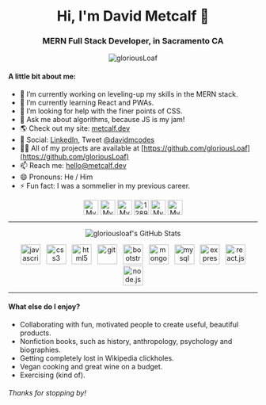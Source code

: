 <h1 align="center">Hi, I'm David Metcalf 👋</h1>
<h3 align="center">MERN Full Stack Developer, in Sacramento CA</h3>

<p align="center"> <img src="https://komarev.com/ghpvc/?username=gloriousLoaf" alt="gloriousLoaf" /> </p>

#### A little bit about me:

* 🔭 I’m currently working on leveling-up my skills in the MERN stack.
* 🌱 I’m currently learning React and PWAs.
* 🤔 I’m looking for help with the finer points of CSS.
* 💬 Ask me about algorithms, because JS is my jam!
* 🌎 Check out my site: [metcalf.dev](https://metcalf.dev)
* 🤳 Social: [LinkedIn](https://www.linkedin.com/in/david-codes), Tweet [@davidmcodes](https://twitter.com/davidmcodes)
* 👨‍💻 All of my projects are available at [https://github.com/gloriousLoaf](https://github.com/gloriousLoaf)
* 📫 Reach me: [hello@metcalf.dev](mailto:hello@metcalf.dev)
* 😄 Pronouns: He / Him
* ⚡ Fun fact: I was a sommelier in my previous career.


<p align="center">
<a href="https://dev.to/gloriousloaf" target="blank"><img align="center" src="https://cdn.jsdelivr.net/npm/simple-icons@3.0.1/icons/dev-dot-to.svg" alt="My Dev.to" height="30" width="30" /></a>
<a href="https://twitter.com/davidmcodes" target="blank"><img align="center" src="https://cdn.jsdelivr.net/npm/simple-icons@3.0.1/icons/twitter.svg" alt="My Twitter" height="30" width="30" /></a>
<a href="https://linkedin.com/in/david-codes" target="blank"><img align="center" src="https://cdn.jsdelivr.net/npm/simple-icons@3.0.1/icons/linkedin.svg" alt="My LinkedIn" height="30" width="30" /></a>
<a href="https://stackoverflow.com/users/12894082" target="blank"><img align="center" src="https://cdn.jsdelivr.net/npm/simple-icons@3.0.1/icons/stackoverflow.svg" alt="12894082" alt="My StackOverflow height="30" width="30" /></a>
<a href="https://medium.com/@davidmetcalfcodes" target="blank"><img align="center" src="https://cdn.jsdelivr.net/npm/simple-icons@3.0.1/icons/medium.svg" alt="My Medium.com" height="30" width="30" /></a>
<a href="https://metcalf.dev" target="blank"><img align="center" src="https://raw.githubusercontent.com/thecreation/web-icons/91694c93358d00ea85e9cd6531c2a5eaabfd63f9/src/svg/link-intact.svg" alt="My Professional Portfolio" height="30" width="30" /></a>
</p>

***

<p align="center"><img align="center" src="https://github-readme-stats.vercel.app/api?username=gloriousloaf&show_icons=true" alt="gloriousloaf's GitHub Stats" /></p>

<p align="center">&nbsp;&nbsp;&nbsp;<img src="https://devicons.github.io/devicon/devicon.git/icons/javascript/javascript-original.svg" alt="javascript" width="40" height="40"/>&nbsp;&nbsp;&nbsp;<img src="https://devicons.github.io/devicon/devicon.git/icons/css3/css3-original-wordmark.svg" alt="css3" width="40" height="40"/>&nbsp;&nbsp;&nbsp;<img src="https://devicons.github.io/devicon/devicon.git/icons/html5/html5-original-wordmark.svg" alt="html5" width="40" height="40"/>&nbsp;&nbsp;&nbsp;<img src="https://www.vectorlogo.zone/logos/git-scm/git-scm-icon.svg" alt="git" width="40" height="40"/>&nbsp;&nbsp;&nbsp;<img src="https://devicons.github.io/devicon/devicon.git/icons/bootstrap/bootstrap-plain.svg" alt="bootstrap" width="40" height="40"/>&nbsp;&nbsp;&nbsp;<img src="https://devicons.github.io/devicon/devicon.git/icons/mongodb/mongodb-original-wordmark.svg" alt="mongodb" width="40" height="40"/>&nbsp;&nbsp;&nbsp;<img src="https://devicons.github.io/devicon/devicon.git/icons/mysql/mysql-original-wordmark.svg" alt="mysql" width="40" height="40"/>&nbsp;&nbsp;&nbsp;<img src="https://devicons.github.io/devicon/devicon.git/icons/express/express-original-wordmark.svg" alt="express.js" width="40" height="40"/>&nbsp;&nbsp;&nbsp;<img src="https://devicons.github.io/devicon/devicon.git/icons/react/react-original-wordmark.svg" alt="react.js" width="40" height="40"/>&nbsp;&nbsp;&nbsp;<img src="https://devicons.github.io/devicon/devicon.git/icons/nodejs/nodejs-original-wordmark.svg" alt="node.js" width="40" height="40"/>

***


#### What else do I enjoy?

* Collaborating with fun, motivated people to create useful, beautiful products.
* Nonfiction books, such as history, anthropology, psychology and biographies.
* Getting completely lost in Wikipedia clickholes.
* Vegan cooking and great wine on a budget.
* Exercising (kind of).

###### Thanks for stopping by!
